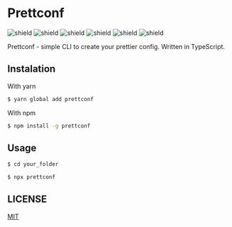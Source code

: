 # Prettconf

![shield](https://img.shields.io/github/forks/Zielin0/prettconf)
![shield](https://img.shields.io/github/stars/Zielin0/prettconf)
![shield](https://img.shields.io/github/issues/Zielin0/prettconf)
![shield](https://img.shields.io/github/license/Zielin0/prettconf)
![shield](https://img.shields.io/npm/v/prettconf)
![shield](https://img.shields.io/npm/dw/prettconf)

Prettconf - simple CLI to create your prettier config. Written in TypeScript.

## Instalation

With yarn

```bash
$ yarn global add prettconf
```

With npm

```bash
$ npm install -g prettconf
```

## Usage

```bash
$ cd your_folder

$ npx prettconf
```

## LICENSE

[MIT](./LICENSE)
